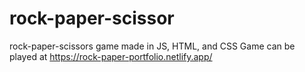 # rock-paper-scissor
rock-paper-scissors game made in JS, HTML, and CSS
Game can be played at https://rock-paper-portfolio.netlify.app/
